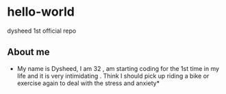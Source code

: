 # hello-world
dysheed 1st official repo
## About me
* My name is Dysheed, I am 32 , am starting coding for the 1st time in my life and it is very intimidating . Think I should pick up riding a bike or exercise again to deal with the stress and anxiety* 
